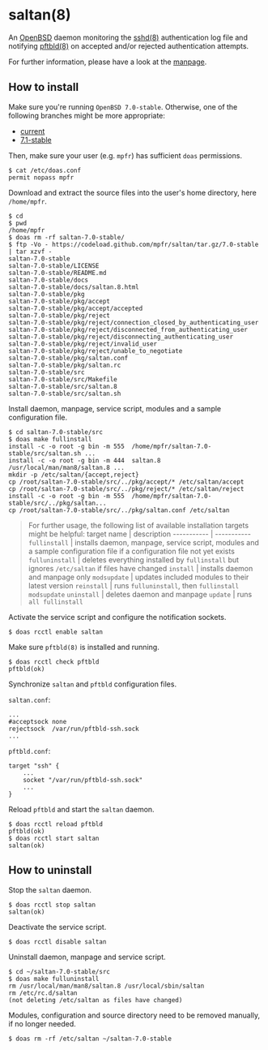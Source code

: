 # saltan(8)

An [OpenBSD](https://www.openbsd.org) daemon monitoring the [sshd(8)](https://man.openbsd.org/sshd) authentication log file and notifying [pftbld(8)](https://github.com/mpfr/pftbld/tree/7.0-stable) on accepted and/or rejected authentication attempts.

For further information, please have a look at the [manpage](https://mpfr.net/man/saltan/7.0-stable/saltan.8.html).

## How to install

Make sure you're running `OpenBSD 7.0-stable`. Otherwise, one of the following branches might be more appropriate:
* [current](https://github.com/mpfr/saltan)
* [7.1-stable](https://github.com/mpfr/saltan/tree/7.1-stable)

Then, make sure your user (e.g. `mpfr`) has sufficient `doas` permissions.

```
$ cat /etc/doas.conf
permit nopass mpfr
```

Download and extract the source files into the user's home directory, here `/home/mpfr`.

```
$ cd
$ pwd
/home/mpfr
$ doas rm -rf saltan-7.0-stable/
$ ftp -Vo - https://codeload.github.com/mpfr/saltan/tar.gz/7.0-stable | tar xzvf -
saltan-7.0-stable
saltan-7.0-stable/LICENSE
saltan-7.0-stable/README.md
saltan-7.0-stable/docs
saltan-7.0-stable/docs/saltan.8.html
saltan-7.0-stable/pkg
saltan-7.0-stable/pkg/accept
saltan-7.0-stable/pkg/accept/accepted
saltan-7.0-stable/pkg/reject
saltan-7.0-stable/pkg/reject/connection_closed_by_authenticating_user
saltan-7.0-stable/pkg/reject/disconnected_from_authenticating_user
saltan-7.0-stable/pkg/reject/disconnecting_authenticating_user
saltan-7.0-stable/pkg/reject/invalid_user
saltan-7.0-stable/pkg/reject/unable_to_negotiate
saltan-7.0-stable/pkg/saltan.conf
saltan-7.0-stable/pkg/saltan.rc
saltan-7.0-stable/src
saltan-7.0-stable/src/Makefile
saltan-7.0-stable/src/saltan.8
saltan-7.0-stable/src/saltan.sh
```

Install daemon, manpage, service script, modules and a sample configuration file.

```
$ cd saltan-7.0-stable/src
$ doas make fullinstall
install -c -o root -g bin -m 555  /home/mpfr/saltan-7.0-stable/src/saltan.sh ...
install -c -o root -g bin -m 444  saltan.8 /usr/local/man/man8/saltan.8 ...
mkdir -p /etc/saltan/{accept,reject}
cp /root/saltan-7.0-stable/src/../pkg/accept/* /etc/saltan/accept
cp /root/saltan-7.0-stable/src/../pkg/reject/* /etc/saltan/reject
install -c -o root -g bin -m 555  /home/mpfr/saltan-7.0-stable/src/../pkg/saltan...
cp /root/saltan-7.0-stable/src/../pkg/saltan.conf /etc/saltan
```

> For further usage, the following list of available installation targets might be helpful:
> target name | description
> ----------- | -----------
> `fullinstall` | installs daemon, manpage, service script, modules and a sample configuration file if a configuration file not yet exists
> `fulluninstall` | deletes everything installed by `fullinstall` but ignores `/etc/saltan` if files have changed
> `install` | installs daemon and manpage only
> `modsupdate` | updates included modules to their latest version
> `reinstall` | runs `fulluninstall`, then `fullinstall modsupdate`
> `uninstall` | deletes daemon and manpage
> `update` | runs `all fullinstall`

Activate the service script and configure the notification sockets.

```
$ doas rcctl enable saltan
```

Make sure `pftbld(8)` is installed and running.

```
$ doas rcctl check pftbld
pftbld(ok)
```

Synchronize `saltan` and `pftbld` configuration files.

`saltan.conf`:

```
...
#acceptsock	none
rejectsock	/var/run/pftbld-ssh.sock
...
```

`pftbld.conf`:

```
target "ssh" {
	...
	socket "/var/run/pftbld-ssh.sock"
	...
}
```

Reload `pftbld` and start the `saltan` daemon.

```
$ doas rcctl reload pftbld
pftbld(ok)
$ doas rcctl start saltan
saltan(ok)
```

## How to uninstall

Stop the `saltan` daemon.

```
$ doas rcctl stop saltan
saltan(ok)
```

Deactivate the service script.

```
$ doas rcctl disable saltan
```

Uninstall daemon, manpage and service script.

```
$ cd ~/saltan-7.0-stable/src
$ doas make fulluninstall
rm /usr/local/man/man8/saltan.8 /usr/local/sbin/saltan
rm /etc/rc.d/saltan
(not deleting /etc/saltan as files have changed)
```

Modules, configuration and source directory need to be removed manually, if no longer needed.

```
$ doas rm -rf /etc/saltan ~/saltan-7.0-stable
```
